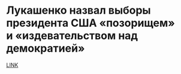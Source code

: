 # Лукашенко назвал выборы президента США «позорищем» и «издевательством над демократией»



[LINK](https://varlamov.ru/4084869.html)